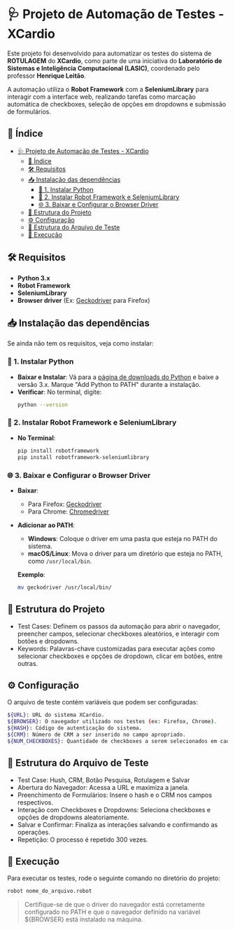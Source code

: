 # 🩺 Projeto de Automação de Testes - XCardio
Este projeto foi desenvolvido para automatizar os testes do sistema de **ROTULAGEM** do **XCardio**, como parte de uma iniciativa do **Laboratório de Sistemas e Inteligência Computacional (LASIC)**, coordenado pelo professor **Henrique Leitão**.

A automação utiliza o **Robot Framework** com a **SeleniumLibrary** para interagir com a interface web, realizando tarefas como marcação automática de checkboxes, seleção de opções em dropdowns e submissão de formulários.

## 📑 Índice
- [🩺 Projeto de Automação de Testes - XCardio](#-projeto-de-automação-de-testes---xcardio)
  - [📑 Índice](#-índice)
  - [🛠️ Requisitos](#️-requisitos)
  - [📥 Instalação das dependências](#-instalação-das-dependências)
    - [🐍 1. Instalar Python](#-1-instalar-python)
    - [🤖 2. Instalar Robot Framework e SeleniumLibrary](#-2-instalar-robot-framework-e-seleniumlibrary)
    - [🌐 3. Baixar e Configurar o Browser Driver](#-3-baixar-e-configurar-o-browser-driver)
  - [📝 Estrutura do Projeto](#-estrutura-do-projeto)
  - [⚙️ Configuração](#️-configuração)
  - [📂 Estrutura do Arquivo de Teste](#-estrutura-do-arquivo-de-teste)
  - [🚀 Execução](#-execução)

## 🛠️ Requisitos
- **Python 3.x**
- **Robot Framework**
- **SeleniumLibrary**
- **Browser driver** (Ex: [Geckodriver](https://github.com/mozilla/geckodriver) para Firefox)

## 📥 Instalação das dependências
Se ainda não tem os requisitos, veja como instalar:

### 🐍 1. Instalar Python
- **Baixar e Instalar**: Vá para a [página de downloads do Python](https://www.python.org/downloads/) e baixe a versão 3.x. Marque "Add Python to PATH" durante a instalação.
- **Verificar**: No terminal, digite:
  ```bash
  python --version
  ```
  
### 🤖 2. Instalar Robot Framework e SeleniumLibrary

- **No Terminal**:
  ```bash
  pip install robotframework
  pip install robotframework-seleniumlibrary
  ```

### 🌐 3. Baixar e Configurar o Browser Driver

- **Baixar**:
  - Para Firefox: [Geckodriver](https://github.com/mozilla/geckodriver/releases)
  - Para Chrome: [Chromedriver](https://sites.google.com/chromium.org/driver/)

- **Adicionar ao PATH**:
  - **Windows**: Coloque o driver em uma pasta que esteja no PATH do sistema.
  - **macOS/Linux**: Mova o driver para um diretório que esteja no PATH, como `/usr/local/bin`.

  **Exemplo**:
  ```bash
  mv geckodriver /usr/local/bin/
  ```

## 📝 Estrutura do Projeto
- Test Cases: Definem os passos da automação para abrir o navegador, preencher campos, selecionar checkboxes aleatórios, e interagir com botões e dropdowns.
- Keywords: Palavras-chave customizadas para executar ações como selecionar checkboxes e opções de dropdown, clicar em botões, entre outras.
  
## ⚙️ Configuração
O arquivo de teste contém variáveis que podem ser configuradas:
```bash
${URL}: URL do sistema XCardio.
${BROWSER}: O navegador utilizado nos testes (ex: Firefox, Chrome).
${HASH}: Código de autenticação do sistema.
${CRM}: Número de CRM a ser inserido no campo apropriado.
${NUM_CHECKBOXES}: Quantidade de checkboxes a serem selecionados em cada interação.
```
## 📂 Estrutura do Arquivo de Teste
- Test Case: Hush, CRM, Botão Pesquisa, Rotulagem e Salvar
- Abertura do Navegador: Acessa a URL e maximiza a janela.
- Preenchimento de Formulários: Insere o hash e o CRM nos campos respectivos.
- Interação com Checkboxes e Dropdowns: Seleciona checkboxes e opções de dropdowns aleatoriamente.
- Salvar e Confirmar: Finaliza as interações salvando e confirmando as operações.
- Repetição: O processo é repetido 300 vezes.

## 🚀 Execução
Para executar os testes, rode o seguinte comando no diretório do projeto:

```bash
robot nome_do_arquivo.robot
```

> Certifique-se de que o driver do navegador está corretamente configurado no PATH e que o navegador definido na variável ${BROWSER} está instalado na máquina.